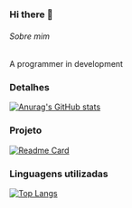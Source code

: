 ### Hi there 👋

###### Sobre mim
A programmer in development

### Detalhes

[![Anurag's GitHub stats](https://github-readme-stats.vercel.app/api?username=juravellar&show_icons=true&theme=dark)](https://github.com/anuraghazra/github-readme-stats)

### Projeto

[![Readme Card](https://github-readme-stats.vercel.app/api/pin/?username=juravellar&repo=Tik-Tok-Project&theme=dark)](https://github.com/anuraghazra/github-readme-stats)

### Linguagens utilizadas

[![Top Langs](https://github-readme-stats.vercel.app/api/top-langs/?username=juravellar&layout=compact)](https://github.com/juravellar/github-readme-stats)
